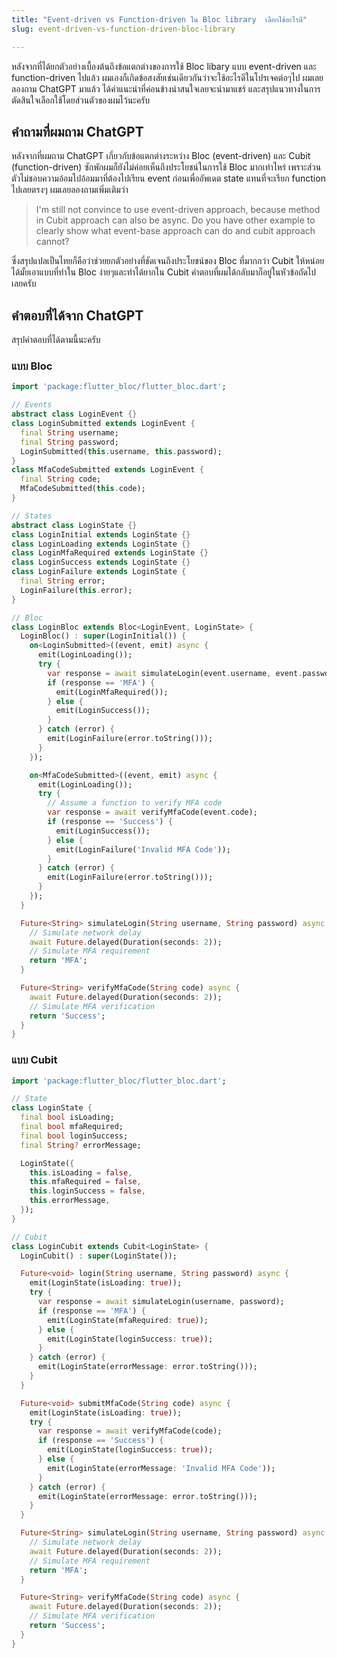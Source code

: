 ```yaml
---
title: "Event-driven vs Function-driven ใน Bloc library  เลือกใช้อะไรดี"
slug: event-driven-vs-function-driven-bloc-library

---
```


หลังจากที่ได้ยกตัวอย่างเบื้องต้นถึงข้อแตกต่างของการใช้ Bloc libary แบบ event-driven และ function-driven ไปแล้ว ผมเองก็เกิดข้อสงสัยเช่นเดียวกันว่าจะใช้อะไรดีในโปรเจคต่อๆไป ผมเลยลองถาม ChatGPT มาแล้ว ได้คำแนะนำที่ค่อนข้างน่าสนใจเลยจะนำมาแชร์ และสรุปแนวทางในการตัดสินใจเลือกใช้โดยส่วนตัวของผมไว้นะครับ

## คำถามที่ผมถาม ChatGPT

หลังจากที่ผมถาม ChatGPT เกี่ยวกับข้อแตกต่างระหว่าง Bloc (event-driven) และ Cubit (function-driven) ซักพักผมก็ยังไม่ค่อยเห็นถึงประโยชน์ในการใช้ Bloc มากเท่าไหร่ เพราะส่วนตัวไม่ชอบความอ้อมไปอ้อมมาที่ต้องไปเรียน event ก่อนเพื่ออัพเดต state แทนที่จะเรียก function ไปเลยตรงๆ ผมเลยลองถามเพิ่มเติมว่า

> I'm still not convince to use event-driven approach, because method in Cubit approach can also be async. Do you have other example to clearly show what event-base approach can do and cubit approach cannot?

ซึ่งสรุปแปลเป็นไทยก็คือว่าช่วยยกตัวอย่างที่ชัดเจนถึงประโยชน์ของ Bloc ที่มากกว่า Cubit ให้หน่อยได้มั้ยเอาแบบที่ทำใน Bloc ง่ายๆและทำได้ยากใน Cubit คำตอบที่ผมได้กลับมาก็อยู่ในหัวข้อถัดไปเลยครับ

## คำตอบที่ได้จาก ChatGPT

สรุปคำตอบที่ได้ตามนี้นะครับ

### แบบ Bloc

```dart
import 'package:flutter_bloc/flutter_bloc.dart';

// Events
abstract class LoginEvent {}
class LoginSubmitted extends LoginEvent {
  final String username;
  final String password;
  LoginSubmitted(this.username, this.password);
}
class MfaCodeSubmitted extends LoginEvent {
  final String code;
  MfaCodeSubmitted(this.code);
}

// States
abstract class LoginState {}
class LoginInitial extends LoginState {}
class LoginLoading extends LoginState {}
class LoginMfaRequired extends LoginState {}
class LoginSuccess extends LoginState {}
class LoginFailure extends LoginState {
  final String error;
  LoginFailure(this.error);
}

// Bloc
class LoginBloc extends Bloc<LoginEvent, LoginState> {
  LoginBloc() : super(LoginInitial()) {
    on<LoginSubmitted>((event, emit) async {
      emit(LoginLoading());
      try {
        var response = await simulateLogin(event.username, event.password);
        if (response == 'MFA') {
          emit(LoginMfaRequired());
        } else {
          emit(LoginSuccess());
        }
      } catch (error) {
        emit(LoginFailure(error.toString()));
      }
    });

    on<MfaCodeSubmitted>((event, emit) async {
      emit(LoginLoading());
      try {
        // Assume a function to verify MFA code
        var response = await verifyMfaCode(event.code);
        if (response == 'Success') {
          emit(LoginSuccess());
        } else {
          emit(LoginFailure('Invalid MFA Code'));
        }
      } catch (error) {
        emit(LoginFailure(error.toString()));
      }
    });
  }

  Future<String> simulateLogin(String username, String password) async {
    // Simulate network delay
    await Future.delayed(Duration(seconds: 2));
    // Simulate MFA requirement
    return 'MFA';
  }

  Future<String> verifyMfaCode(String code) async {
    await Future.delayed(Duration(seconds: 2));
    // Simulate MFA verification
    return 'Success';
  }
}
```

### แบบ Cubit

```dart
import 'package:flutter_bloc/flutter_bloc.dart';

// State
class LoginState {
  final bool isLoading;
  final bool mfaRequired;
  final bool loginSuccess;
  final String? errorMessage;

  LoginState({
    this.isLoading = false,
    this.mfaRequired = false,
    this.loginSuccess = false,
    this.errorMessage,
  });
}

// Cubit
class LoginCubit extends Cubit<LoginState> {
  LoginCubit() : super(LoginState());

  Future<void> login(String username, String password) async {
    emit(LoginState(isLoading: true));
    try {
      var response = await simulateLogin(username, password);
      if (response == 'MFA') {
        emit(LoginState(mfaRequired: true));
      } else {
        emit(LoginState(loginSuccess: true));
      }
    } catch (error) {
      emit(LoginState(errorMessage: error.toString()));
    }
  }

  Future<void> submitMfaCode(String code) async {
    emit(LoginState(isLoading: true));
    try {
      var response = await verifyMfaCode(code);
      if (response == 'Success') {
        emit(LoginState(loginSuccess: true));
      } else {
        emit(LoginState(errorMessage: 'Invalid MFA Code'));
      }
    } catch (error) {
      emit(LoginState(errorMessage: error.toString()));
    }
  }

  Future<String> simulateLogin(String username, String password) async {
    // Simulate network delay
    await Future.delayed(Duration(seconds: 2));
    // Simulate MFA requirement
    return 'MFA';
  }

  Future<String> verifyMfaCode(String code) async {
    await Future.delayed(Duration(seconds: 2));
    // Simulate MFA verification
    return 'Success';
  }
}
```
